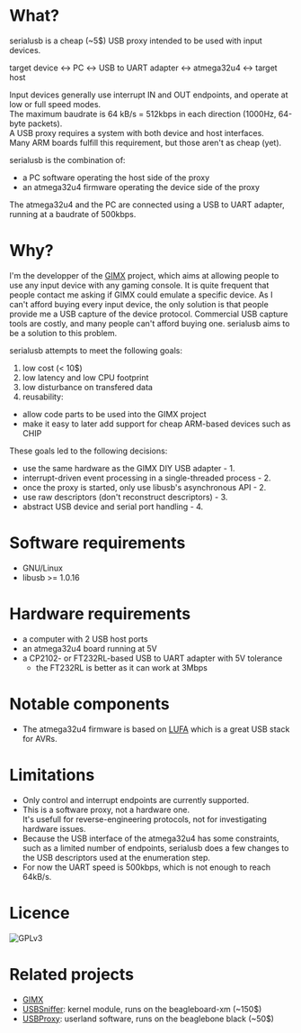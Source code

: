 # What?
serialusb is a cheap (~5$) USB proxy intended to be used with input devices.  

target device &harr; PC &harr; USB to UART adapter &harr; atmega32u4 &harr; target host  

Input devices generally use interrupt IN and OUT endpoints, and operate at low or full speed modes.  
The maximum baudrate is 64 kB/s = 512kbps in each direction (1000Hz, 64-byte packets).  
A USB proxy requires a system with both device and host interfaces.  
Many ARM boards fulfill this requirement, but those aren't as cheap (yet).  

serialusb is the combination of:
* a PC software operating the host side of the proxy
* an atmega32u4 firmware operating the device side of the proxy  

The atmega32u4 and the PC are connected using a USB to UART adapter, running at a baudrate of 500kbps.

# Why?
I'm the developper of the [GIMX](https://github.com/matlo/GIMX/) project, which aims at allowing people to use any input device with any gaming console. It is quite frequent that people contact me asking if GIMX could emulate a specific device. As I can't afford buying every input device, the only solution is that people provide me a USB capture of the device protocol. Commercial USB capture tools are costly, and many people can't afford buying one. serialusb aims to be a solution to this problem.

serialusb attempts to meet the following goals:
1. low cost (< 10$)
2. low latency and low CPU footprint
3. low disturbance on transfered data
4. reusability:
  * allow code parts to be used into the GIMX project
  * make it easy to later add support for cheap ARM-based devices such as CHIP

These goals led to the following decisions:
* use the same hardware as the GIMX DIY USB adapter - 1.
* interrupt-driven event processing in a single-threaded process - 2.
* once the proxy is started, only use libusb's asynchronous API - 2.
* use raw descriptors (don't reconstruct descriptors) - 3.
* abstract USB device and serial port handling - 4.

# Software requirements
* GNU/Linux
* libusb >= 1.0.16

# Hardware requirements
* a computer with 2 USB host ports
* an atmega32u4 board running at 5V
* a CP2102- or FT232RL-based USB to UART adapter with 5V tolerance
   * the FT232RL is better as it can work at 3Mbps

# Notable components
* The atmega32u4 firmware is based on [LUFA](https://github.com/abcminiuser/lufa) which is a great USB stack for AVRs.

# Limitations
* Only control and interrupt endpoints are currently supported.
* This is a software proxy, not a hardware one.  
It's usefull for reverse-engineering protocols, not for investigating hardware issues.
* Because the USB interface of the atmega32u4 has some constraints, such as a limited number of endpoints, serialusb does a few changes to the USB descriptors used at the enumeration step.
* For now the UART speed is 500kbps, which is not enough to reach 64kB/s.

# Licence
![GPLv3](http://www.gnu.org/graphics/gplv3-127x51.png)

# Related projects
* [GIMX](https://github.com/matlo/GIMX/)
* [USBSniffer](https://github.com/matlo/bb_usb_sniffer): kernel module, runs on the beagleboard-xm (~150$)
* [USBProxy](https://github.com/dominicgs/USBProxy): userland software, runs on the beaglebone black (~50$)
